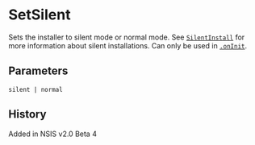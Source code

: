 # SetSilent

Sets the installer to silent mode or normal mode. See [`SilentInstall`][1] for more information about silent installations. Can only be used in [`.onInit`][2].

## Parameters

	silent | normal

## History

Added in NSIS v2.0 Beta 4

[1]: SilentInstall.md
[2]: ../Callbacks/onInit.md